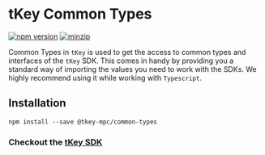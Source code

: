 # tKey Common Types

[![npm version](https://img.shields.io/npm/v/@tkey-mpc/common-types?label=%22%22)](https://www.npmjs.com/package/@tkey-mpc/common-types/v/latest)                      [![minzip](https://img.shields.io/bundlephobia/minzip/@tkey-mpc/common-types?label=%22%22)](https://bundlephobia.com/result?p=@tkey-mpc/common-types@latest) 

Common Types in `tKey` is used to get the access to common types and interfaces of the `tKey` SDK. This comes in handy by providing you a standard way of importing the values you need to work with the SDKs. We highly recommend using it while working with `Typescript`.  

## Installation

```shell
npm install --save @tkey-mpc/common-types
```

### Checkout the [tKey SDK](https://github.com/tkey/tkey)